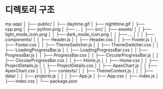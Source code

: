 # 디렉토리 구조

my-app/
│
├── public/
│   ├── daytime.gif
│   ├── nighttime.gif
│   ├── cpp.png
│   ├── python.png
│   ├── ...
│
├── src/
│   ├── assets/
│   │   ├── light_mode_icon.png
│   │   ├── dark_mode_icon.png
│   │   ├── ...
│   │
│   ├── components/
│   │   ├── Header.js
│   │   ├── Header.css
│   │   ├── Footer.js
│   │   ├── Footer.css
│   │   ├── ThemeSwitcher.js
│   │   ├── ThemeSwitcher.css
│   │   ├── LoadingProgressBar.js
│   │   ├── LoadingProgressBar.css
│   │   ├── ProgressBar.js
│   │   ├── ProgressBar.css
│   │   ├── CircularProgressBar.js
│   │   ├── CircularProgressBar.css
│   │   ├── Home.js
│   │   ├── Home.css
│   │   ├── ProjectDetails.js
│   │   ├── ProjectDetails.css
│   │   ├── ApexChart.js
│   │   ├── ApexChart.css
│   │
│   ├── contexts/
│   │   ├── ThemeContext.js
│   │
│   ├── data/
│   │   ├── projects.js
│   │
│   ├── App.js
│   ├── App.css
│   ├── index.js
│   ├── index.css
│
└── package.json

